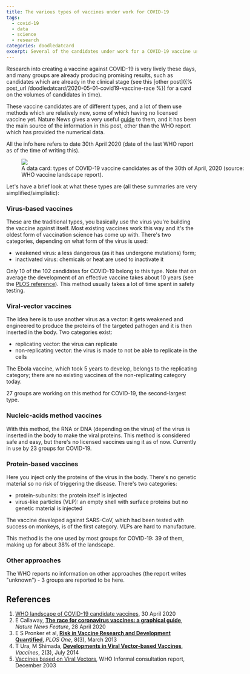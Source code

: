 ```yaml
---
title: The various types of vaccines under work for COVID-19
tags:
  - covid-19
  - data
  - science
  - research
categories: doodledatcard
excerpt: Several of the candidates under work for a COVID-19 vaccine use methods and technologies which are novel and not used yet in existing vaccines.
---
```


Research into creating a vaccine against COVID-19 is very lively these days, and many groups are already producing promising results, such as candidates which are already in the clinical stage (see this [other post]({% post_url /doodledatcard/2020-05-01-covid19-vaccine-race %}) for a card on the volumes of candidates in time).

These vaccine candidates are of different types, and a lot of them use methods which are relatively new, some of which having no licensed vaccine yet. Nature News gives a very useful [guide](#references) to them, and it has been the main source of the information in this post, other than the WHO report which has provided the numerical data.

All the info here refers to date 30th April 2020 (date of the last WHO report as of the time of writing this).

<figure class="align-center" style="width: 600px">
  <img src="{{ site.url }}{{site.posts_images_path}}covid19-vaccine-types.jpg">
  <figcaption>A data card: types of COVID-19 vaccine candidates as of the 30th of April, 2020 (source: WHO vaccine landscape report).</figcaption>
</figure>

Let's have a brief look at what these types are (all these summaries are very simplified/simplistic):

### Virus-based vaccines

These are the traditional types, you basically use the virus you're building the vaccine against itself. Most existing vaccines work this way and it's the oldest form of vaccination science has come up with. There's two categories, depending on what form of the virus is used:
* weakened virus: a less dangerous (as it has undergone mutations) form;
* inactivated virus: chemicals or heat are used to inactivate it

Only 10 of the 102 candidates for COVID-19 belong to this type. Note that on average the development of an effective vaccine takes about 10 years (see the [PLOS reference](#references)). This method usually takes a lot of time spent in safety testing.

### Viral-vector vaccines

The idea here is to use another virus as a vector: it gets weakened and engineered to produce the proteins of the targeted pathogen and it is then inserted in the body. Two categories exist:
* replicating vector: the virus can replicate
* non-replicating vector: the virus is made to not be able to replicate in the cells

The Ebola vaccine, which took 5 years to develop, belongs to the replicating category; there are no existing vaccines of the non-replicating category today.

27 groups are working on this method for COVID-19, the second-largest type.

### Nucleic-acids method vaccines

With this method, the RNA or DNA (depending on the virus) of the virus is inserted in the body to make the viral proteins. This method is considered safe and easy, but there's no licensed vaccines using it as of now. Currently in use by 23 groups for COVID-19.

### Protein-based vaccines

Here you inject only the proteins of the virus in the body. There's no genetic material so no risk of triggering the disease. There's two categories:
* protein-subunits: the protein itself is injected
* virus-like particles (VLP): an empty shell with surface proteins but no genetic material is injected

The vaccine developed against SARS-CoV, which had been tested with success on monkeys, is of the first category. VLPs are hard to manufacture.

This method is the one used by most groups for COVID-19: 39 of them, making up for about 38% of the landscape.

### Other approaches

The WHO reports no information on other approaches (the report writes "unknown") - 3 groups are reported to be here.

## References

1. [WHO landscape of COVID-19 candidate vaccines](https://www.who.int/who-documents-detail/draft-landscape-of-covid-19-candidate-vaccines), 30 April 2020
2. E Callaway, [**The race for coronavirus vaccines: a graphical guide**](https://www.nature.com/articles/d41586-020-01221-y), _Nature News Feature_, 28 April 2020
3. E S Pronker et al, [**Risk in Vaccine Research and Development Quantified**](https://journals.plos.org/plosone/article?id=10.1371/journal.pone.0057755), _PLOS One_, 8(3), March 2013
4. T Ura, M Shimada, [**Developments in Viral Vector-based Vaccines**](https://www.ncbi.nlm.nih.gov/pmc/articles/PMC4494222/), _Vaccines_, 2(3), July 2014
5. [Vaccines based on Viral Vectors](https://www.who.int/biologicals/publications/trs/areas/vaccines/typhus/viral_vectors/en/), WHO Informal consultation report, December 2003
